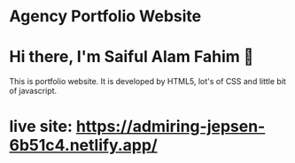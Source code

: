 # Agency Portfolio Website
# Hi there, I'm Saiful Alam Fahim 👋

This is portfolio website. It is
developed by HTML5, lot's of CSS and little bit of javascript.
# live site: https://admiring-jepsen-6b51c4.netlify.app/
